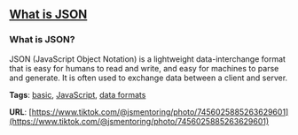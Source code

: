 ## [What is JSON](#what-is-json)

### What is JSON?

JSON (JavaScript Object Notation) is a lightweight data-interchange format that is easy for humans to read and write, and easy for machines to parse and generate. It is often used to exchange data between a client and server.

**Tags**: [basic](./level/basic), [JavaScript](./theme/javascript), [data formats](./theme/data_formats)

**URL**: [https://www.tiktok.com/@jsmentoring/photo/7456025885263629601](https://www.tiktok.com/@jsmentoring/photo/7456025885263629601)
